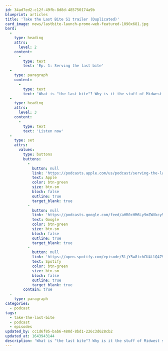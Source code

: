 ```yaml
---
id: 34ad7ed2-c12f-49fb-8d8d-485750174a9b
blueprint: articles
title: 'Take the Last Bite S1 trailer (Duplicated)'
card_image: news/lastbite-launch-promo-web-featured-1090x681.jpg
bard:
  -
    type: heading
    attrs:
      level: 2
    content:
      -
        type: text
        text: 'Ep. 1: Serving the last bite'
  -
    type: paragraph
    content:
      -
        type: text
        text: 'What is "the last bite"? Why is it the stuff of Midwest social nightmares? And how is it actually a barrier to organizing? Join us as we serve it and flip this whole buffet table. Meet some of our humans and get a preview of what''s on our radar.'
  -
    type: heading
    attrs:
      level: 3
    content:
      -
        type: text
        text: 'Listen now'
  -
    type: set
    attrs:
      values:
        type: buttons
        buttons:
          -
            button: null
            link: 'https://podcasts.apple.com/us/podcast/serving-the-last-bite/id1582890778?i=1000533845287'
            text: Apple
            color: btn-green
            size: btn-sm
            block: false
            outline: true
            target_blank: true
          -
            button: null
            link: 'https://podcasts.google.com/feed/aHR0cHM6Ly9mZWVkcy50cmFuc2lzdG9yLmZtL3Rha2UtdGhlLWxhc3QtYml0ZQ/episode/M2EwYjhjOWItODIxOS00OTE2LTk5NDYtYmNjZDJhZGFhYTYy?sa=X&ved=0CAUQkfYCahcKEwj4mNLAs9zyAhUAAAAAHQAAAAAQBA'
            text: Google
            color: btn-green
            size: btn-sm
            block: false
            outline: true
            target_blank: true
          -
            button: null
            link: 'https://open.spotify.com/episode/5ljYSw8tchCU4LlQ47V6Wr'
            text: Spotify
            color: btn-green
            size: btn-sm
            block: false
            outline: true
            target_blank: true
        contain: true
  -
    type: paragraph
categories:
  - podcast
tags:
  - take-the-last-bite
  - podcast
  - episodes
updated_by: cc1d6f85-bab6-480d-8bd1-226c3d628cb2
updated_at: 1643943144
description: 'What is "the last bite"? Why is it the stuff of Midwest social nightmares? And how is it actually a barrier to organizing? Join us as we serve it and flip this whole buffet table. Meet some of our humans and get a preview of what''s on our radar.'
---
```

